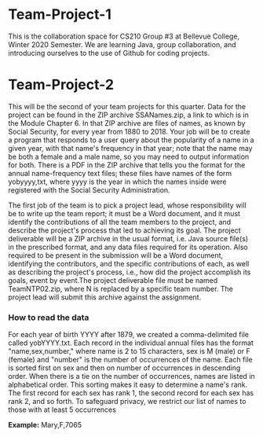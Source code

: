 # Team-Project-1

This is the collaboration space for CS210 Group #3 at Bellevue College, Winter 2020 Semester. We are learning Java, group collaboration, and introducing ourselves to the use of Github for coding projects.

# Team-Project-2

This will be the second of your team projects for this quarter. Data for the project can be found in the ZIP archive SSANames.zip, a link to which is in the Module Chapter 6. In that ZIP archive are files of names, as known by Social Security, for every year from 1880 to 2018. Your job will be to create a program that responds to a user query about the popularity of a name in a given year, with that name's frequency in that year; note that the name may be both a female and a male name, so you may need to output information for both. There is a PDF in the ZIP archive that tells you the format for the annual name-frequency text files; these files have names of the form yobyyyy,txt, where yyyy is the year in which the names inside were registered with the Social Security Administration.

The first job of the team is to pick a project lead, whose responsibility will be to write up the team report; it must be a Word document, and it must identify the contributions of all the team members to the project, and describe the project's process that led to achieving its goal. The project deliverable will be a ZIP archive in the usual format, i.e. Java source file(s) in the prescribed format, and any data files required for its operation. Also required to be present in the submission will be a Word document, identifying the contributors, and the specific contributions of each, as well as describing the project's process, i.e., how did the project accomplish its goals, event by event.The project deliverable file must be named TeamNTP02.zip, where N is replaced by a specific team number. The project lead will submit this archive against the assignment.

### How to read the data

For each year of birth YYYY after 1879, we created a comma-delimited file called yobYYYY.txt.
Each record in the individual annual files has the format "name,sex,number," where name is 2 to 15
characters, sex is M (male) or F (female) and "number" is the number of occurrences of the name.
Each file is sorted first on sex and then on number of occurrences in descending order. When there is
a tie on the number of occurrences, names are listed in alphabetical order. This sorting makes it easy to
determine a name's rank. The first record for each sex has rank 1, the second record for each sex has
rank 2, and so forth.
To safeguard privacy, we restrict our list of names to those with at least 5 occurrences

**Example:** Mary,F,7065
